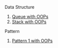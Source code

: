Data Structure 
1. [Queue with OOPs](https://github.com/mouli-dutta/KU-MCA-2nd-Sem-Lab/blob/main/211.%20OOP%20Lab/Data%20Structures/OOP_Queue.cpp)
2. [Stack with OOPs](https://github.com/mouli-dutta/KU-MCA-2nd-Sem-Lab/blob/main/211.%20OOP%20Lab/Data%20Structures/OOP_Stack.cpp)


Pattern
1. [Pattern 1 with OOPs](https://github.com/mouli-dutta/KU-MCA-2nd-Sem-Lab/blob/main/211.%20OOP%20Lab/Patterns/OOP_Pattern_2.cpp)
